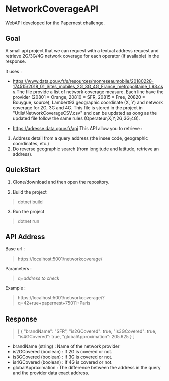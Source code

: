 # NetworkCoverageAPI
 WebAPI developed for the Papernest challenge.
 
## Goal
A small api project that we can request with a textual address request and retrieve 2G/3G/4G network coverage for each operator (if available) in the response.

It uses :
 - https://www.data.gouv.fr/s/resources/monreseaumobile/20180228-174515/2018_01_Sites_mobiles_2G_3G_4G_France_metropolitaine_L93.csv The file provide a list of network coverage measure. Each line have the provider (20801 = Orange, 20810 = SFR, 20815 = Free, 20820 = Bouygue, source), Lambert93 geographic coordinate (X, Y) and network coverage for 2G, 3G and 4G. This file is stored in the project in "Utils\NetworkCoverageCSV.csv" and can be updated as oong as the updated file follow the same rules (Operateur;X;Y;2G;3G;4G).

 - https://adresse.data.gouv.fr/api This API allow you to retrieve :
  1. Address detail from a query address (the insee code, geographic coordinates, etc.)
  2. Do reverse geographic search (from longitude and latitude, retrieve an address).

## QuickStart
 1. Clone/download and then open the repository.

 2. Build the project
   > dotnet build

 3. Run the project
   > dotnet run

## API Address
 Base url : 
 > https://localhost:5001/networkcoverage/

 Parameters :
 > q=*address to check*

 Example : 
 > https://localhost:5001/networkcoverage/?q=42+rue+papernest+75011+Paris

## Response

>[
>    {
>        "brandName": "SFR",
>        "is2GCovered": true,
>        "is3GCovered": true,
>        "is4GCovered": true,
>        "globalApproximation": 205.625
>    }
>]

- brandName (string)    : Name of the network provider
- is2GCovered (boolean) : If 2G is covered or not.
- is3GCovered (boolean) : If 3G is covered or not.
- is4GCovered (boolean) : If 4G is covered or not.
- globalApproximation   : The difference between the address in the query and the provider data exact address. 
